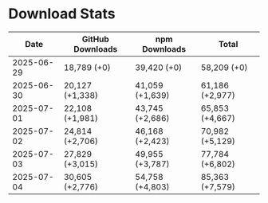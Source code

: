 # Download Stats

| Date       | GitHub Downloads | npm Downloads   | Total           |
| ---------- | ---------------- | --------------- | --------------- |
| 2025-06-29 | 18,789 (+0)      | 39,420 (+0)     | 58,209 (+0)     |
| 2025-06-30 | 20,127 (+1,338)  | 41,059 (+1,639) | 61,186 (+2,977) |
| 2025-07-01 | 22,108 (+1,981)  | 43,745 (+2,686) | 65,853 (+4,667) |
| 2025-07-02 | 24,814 (+2,706)  | 46,168 (+2,423) | 70,982 (+5,129) |
| 2025-07-03 | 27,829 (+3,015)  | 49,955 (+3,787) | 77,784 (+6,802) |
| 2025-07-04 | 30,605 (+2,776)  | 54,758 (+4,803) | 85,363 (+7,579) |
